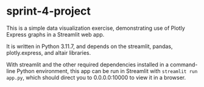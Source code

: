 # sprint-4-project

This is a simple data visualization exercise, demonstrating use of Plotly Express graphs in a Streamlit web app.

It is written in Python 3.11.7, and depends on the streamlit, pandas, plotly.express, and altair libraries.

With streamlit and the other required dependencies installed in a command-line Python environment, this app can be run in Streamlit with `streamlit run app.py`, which should direct you to 0.0.0.0:10000 to view it in a browser.